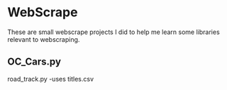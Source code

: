 # WebScrape
These are small webscrape projects I did to help me learn some libraries 
relevant to webscraping. 

OC_Cars.py 
-
road_track.py 
-uses titles.csv 
